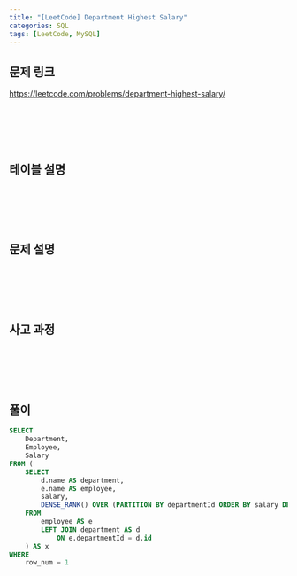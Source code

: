 ```yaml
---
title: "[LeetCode] Department Highest Salary"
categories: SQL
tags: [LeetCode, MySQL]
---
```


## 문제 링크

<https://leetcode.com/problems/department-highest-salary/>

<br><br><br><br>

## 테이블 설명

<br><br><br><br>

## 문제 설명

<br><br><br><br>

## 사고 과정

<br><br><br><br>

## 풀이

```sql
SELECT 
    Department, 
    Employee, 
    Salary 
FROM (
    SELECT 
        d.name AS department, 
        e.name AS employee, 
        salary, 
        DENSE_RANK() OVER (PARTITION BY departmentId ORDER BY salary DESC) AS row_num 
    FROM 
        employee AS e 
        LEFT JOIN department AS d 
            ON e.departmentId = d.id
    ) AS x 
WHERE 
    row_num = 1
```